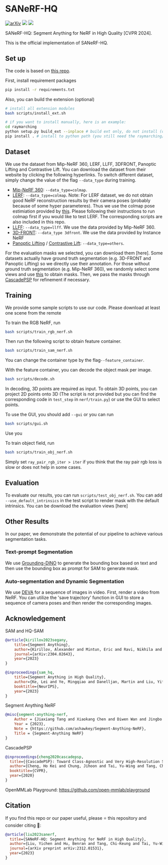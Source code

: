 # SANeRF-HQ
[![arXiv](https://img.shields.io/badge/arXiv-2312.01531-f9f107.svg)](https://arxiv.org/abs/2312.01531) [<img src="https://img.shields.io/badge/Project-Page?logo=googledocs&logoColor=white&labelColor=gray">](https://lyclyc52.github.io/SANeRF-HQ/) [<img src="https://img.shields.io/badge/Cite-BibTex-orange">](#citation)

SANeRF-HQ: Segment Anything for NeRF in High Quality [CVPR 2024].

This is the official implementation of SANeRF-HQ.


## Set up
The code is based on [this repo](https://github.com/ashawkey/Segment-Anything-NeRF). 

First, install requirement packages
```bash
pip install -r requirements.txt
```
Also, you can build the extension (optional)
```bash
# install all extension modules
bash scripts/install_ext.sh

# if you want to install manually, here is an example:
cd raymarching
python setup.py build_ext --inplace # build ext only, do not install (only can be used in the parent directory)
pip install . # install to python path (you still need the raymarching/ folder, since this only install the built extension.)
```

## Dataset
We use the dataset from Mip-NeRF 360, LERF, LLFF, 3DFRONT, Panoptic Lifting and Contrastive Lift. You can download the dataset from their website by clicking the following hyperlinks. To switch different dataset, simply change the value of the flag `--data_type` during training.

 - [Mip-NeRF 360](https://jonbarron.info/mipnerf360/): `--data_type=colmap`.
 - [LERF](https://www.lerf.io/): `--data_type=colmap`. Note: For LERF dataset, we do not obtain good NeRF reconstruction results by their camera poses (probably because of some hyper parameteres). Thus we use the colmap pose estimiation provided by [this](https://github.com/ashawkey/torch-ngp?tab=readme-ov-file#usage). Please following their instructions to run colmap first if you would like to test LERF. The corresponding scripts are also included in this repo.
 - [LLFF](https://jonbarron.info/mipnerf360/): `--data_type=llff`. We use the data provided by Mip-NeRF 360.
 - [3D-FRONT](https://github.com/lyclyc52/Instance_NeRF): `--data_type 3dfront`. We use the data provided by Instance NeRF
 - [Panoptic Lifting](https://github.com/nihalsid/panoptic-lifting) / [Contrastive Lift](https://github.com/yashbhalgat/Contrastive-Lift): `--data_type=others`.

For the evaluation masks we selected, you can download them [here]. Some datasets actually have ground truth segmentation (e.g. 3D-FRONT and Panoptic Lifting) so we directly use their annotation. For those without ground truth segmentation (e.g. Mip-NeRF 360), we randomly select some views and use [this](https://github.com/open-mmlab/playground) to obtain masks. Then, we pass the masks through [CascadePSP](https://github.com/hkchengrex/CascadePSP) for refinement if necessary. 


## Training

We provide some sample scripts to use our code. Please download at least one scene from the remote

To train the RGB NeRF, run
```bash
bash scripts/train_rgb_nerf.sh
```


Then run the following script to obtain feature container.
```bash
bash scripts/train_sam_nerf.sh
```
You can change the container type by the flag`--feature_container`.


With the feature container, you can decode the object mask per image. 
```bash
bash scripts/decode.sh
```
In decoding, 3D points are required as input. To obtain 3D points, you can project 2D points onto 3D (The script is not provided but you can find the corresponding code in `test_step` in `nerf/train.py`) or use the GUI to select points.

To use the GUI, you should add `--gui` or you can run
```bash
bash scripts/gui.sh
```
Use you 


To train object field, run
```bash
bash scripts/train_obj_nerf.sh
```
Simply set `ray_pair_rgb_iter > iter` if you think that the ray pair rgb loss is slow or does not help in some cases. 


## Evaluation
To evaluate our results, you can run `scripts/test_obj_nerf.sh`. You can add `--use_default_intrinsics` in the test script to render mask with the default intrinsics. You can be download the evaluation views [here]

## Other Results
In our paper, we demonstrate the potential of our pipeline to achieve various segmentation tasks.
### Text-prompt Segmentation
We use [Grounding-DINO](https://github.com/IDEA-Research/GroundingDINO) to generate the bounding box based on text and then use the bounding box as prompt for SAM to generate mask.

### Auto-segmentation and Dynamic Segmentation
We use [DEVA](https://github.com/hkchengrex/Tracking-Anything-with-DEVA) for a sequence of images in video. First, render a video from NeRF. You can utilize the 'save trajectory' function in GUI to store a sequence of camera poses and then render the corresponding images. 

## Acknowledgement
SAM and HQ-SAM
```bibtex
@article{kirillov2023segany,
    title={Segment Anything},
    author={Kirillov, Alexander and Mintun, Eric and Ravi, Nikhila and Mao, Hanzi and Rolland, Chloe and Gustafson, Laura and Xiao, Tete and Whitehead, Spencer and Berg, Alexander C. and Lo, Wan-Yen and Doll{\'a}r, Piotr and Girshick, Ross},
    journal={arXiv:2304.02643},
    year={2023}
}

@inproceedings{sam_hq,
    title={Segment Anything in High Quality},
    author={Ke, Lei and Ye, Mingqiao and Danelljan, Martin and Liu, Yifan and Tai, Yu-Wing and Tang, Chi-Keung and Yu, Fisher},
    booktitle={NeurIPS},
    year={2023}
}  
```

Segment Anything NeRF
```bibtex
@misc{segment-anything-nerf,
    Author = {Jiaxiang Tang and Xiaokang Chen and Diwen Wan and Jingbo Wang and Gang Zeng},
    Year = {2023},
    Note = {https://github.com/ashawkey/Segment-Anything-NeRF},
    Title = {Segment-Anything NeRF}
}
```

CascadePSP
```bibtex
@inproceedings{cheng2020cascadepsp,
  title={{CascadePSP}: Toward Class-Agnostic and Very High-Resolution Segmentation via Global and Local Refinement},
  author={Cheng, Ho Kei and Chung, Jihoon and Tai, Yu-Wing and Tang, Chi-Keung},
  booktitle={CVPR},
  year={2020}
}
```

OpenMMLab Playground: https://github.com/open-mmlab/playground


## Citation
If you find this repo or our paper useful, please :star: this repository and consider citing :pencil::
```bibtex
@article{liu2023sanerf,
  title={SANeRF-HQ: Segment Anything for NeRF in High Quality},
  author={Liu, Yichen and Hu, Benran and Tang, Chi-Keung and Tai, Yu-Wing},
  journal={arXiv preprint arXiv:2312.01531},
  year={2023}
}
```